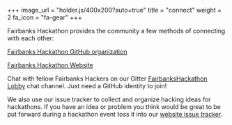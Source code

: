 +++
image_url = "holder.js/400x200?auto=true"
title = "connect"
weight = 2
fa_icon = "fa-gear"
+++

Fairbanks Hackathon provides the community a few methods of connecting with each other:

[Fairbanks Hackathon GitHub organization](https://github.com/FairbanksHackathon)

<i class="fa fa-newspaper-o fa-2x" aria-hidden="true"></i>

[Fairbanks Hackathon Website](https://github.com/FairbanksHackathon/fairbankshackathon.github.io)

<i class="fa fa-comments-o fa-2x" aria-hidden="true"></i>

Chat with fellow Fairbanks Hackers on our Gitter [FairbanksHackathon Lobby](https://gitter.im/FairbanksHackathon/Lobby) chat channel.  Just need a GitHub identity to join!

<i class="fa fa-lightbulb-o fa-2x" aria-hidden="true"></i>

We also use our issue tracker to collect and organize hacking ideas for hackathons.  If you have an idea or problem you think would be great to be put forward during a hackathon event toss it into our [website issue tracker](https://github.com/FairbanksHackathon/fairbankshackathon.github.io/issues).
